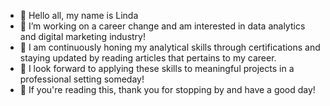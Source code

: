- 👋 Hello all, my name is Linda
- 👀 I’m working on a career change and am interested in data analytics and digital marketing industry! 
- 🌱 I am continuously honing my analytical skills through certifications and staying updated by reading articles that pertains to my career. 
- 💞️ I look forward to applying these skills to meaningful projects in a professional setting someday!
- 🫶 If you're reading this, thank you for stopping by and have a good day! 

<!---
lindayg16/lindayg16 is a ✨ special ✨ repository because its `README.md` (this file) appears on your GitHub profile.
You can click the Preview link to take a look at your changes.
--->

